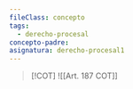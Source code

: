 ```yaml
---
fileClass: concepto
tags:
  - derecho-procesal
concepto-padre:
asignatura: derecho-procesal1
---
```

>[!COT] ![[Art. 187 COT]]


